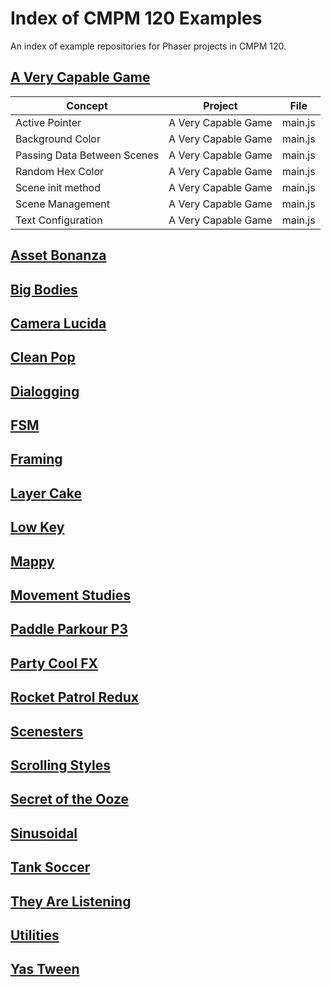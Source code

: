 # Index of CMPM 120 Examples
An index of example repositories for Phaser projects in CMPM 120.

## [A Very Capable Game](https://github.com/nathanaltice/AVeryCapableGame)

Concept | Project | File
--- | --- | ---
Active Pointer  |	A Very Capable Game  |	main.js
Background Color  |	A Very Capable Game  |	main.js
Passing Data Between Scenes  |	A Very Capable Game  |	main.js
Random Hex Color  |	A Very Capable Game  |	main.js
Scene init method  |	A Very Capable Game  |	main.js
Scene Management  |	A Very Capable Game  |	main.js
Text Configuration  |	A Very Capable Game  |	main.js

## [Asset Bonanza](https://github.com/nathanaltice/AssetBonanza)

## [Big Bodies](https://github.com/nathanaltice/BigBodies)

## [Camera Lucida](https://github.com/nathanaltice/CameraLucida)

## [Clean Pop](https://github.com/nathanaltice/CleanPop)

## [Dialogging](https://github.com/nathanaltice/Dialogging)

## [FSM](https://github.com/nathanaltice/FSM)

## [Framing](https://github.com/nathanaltice/Framing)

## [Layer Cake](https://github.com/nathanaltice/Layer-Cake)

## [Low Key](https://github.com/nathanaltice/LowKey)

## [Mappy](https://github.com/nathanaltice/Mappy)

## [Movement Studies](https://github.com/nathanaltice/MovementStudies)

## [Paddle Parkour P3](https://github.com/nathanaltice/PaddleParkourP3)

## [Party Cool FX](https://github.com/nathanaltice/PartyCoolFX)

## [Rocket Patrol Redux](https://github.com/nathanaltice/RocketPatrolRedux)

## [Scenesters](https://github.com/nathanaltice/Scenesters)

## [Scrolling Styles](https://github.com/nathanaltice/ScrollingStyles)

## [Secret of the Ooze](https://github.com/nathanaltice/SecretoftheOoze)

## [Sinusoidal](https://github.com/nathanaltice/Sinusoidal)

## [Tank Soccer](https://github.com/nathanaltice/TankSoccer)

## [They Are Listening](https://github.com/nathanaltice/TheyAreListening)

## [Utilities](https://github.com/nathanaltice/Utilities)

## [Yas Tween](https://github.com/nathanaltice/YasTween)
